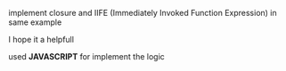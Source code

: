 implement closure and IIFE (Immediately Invoked Function Expression) in same example

I hope it a helpfull 

used **JAVASCRIPT** for implement the logic
